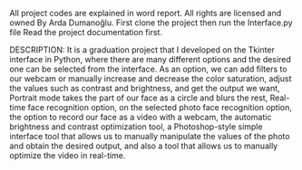 All project codes are explained in word report.
All rights are licensed and owned By Arda Dumanoğlu.
First clone the project then run the Interface.py file
Read the project documentation first.

DESCRIPTION:
It is a graduation project that I developed on the Tkinter interface in Python, where there
are many different options and the desired one can be selected from the interface. As an
option, we can add filters to our webcam or manually increase and decrease the color
saturation, adjust the values such as contrast and brightness, and get the output we
want, Portrait mode takes the part of our face as a circle and blurs the rest, Real-time
face recognition option, on the selected photo face recognition option, the option to
record our face as a video with a webcam, the automatic brightness and contrast
optimization tool, a Photoshop-style simple interface tool that allows us to manually
manipulate the values of the photo and obtain the desired output, and also a tool that
allows us to manually optimize the video in real-time. 
